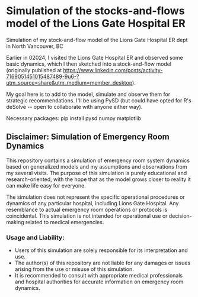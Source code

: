 # Simulation of the stocks-and-flows model of the Lions Gate Hospital ER
Simulation of my stock-and-flow model of the Lions Gate Hospital ER dept in North Vancouver, BC

Earlier in 02024, I visited the Lions Gate Hospital ER and observed some basic dynamics, which I then sketched into a stock-and-flow model (originally published at https://www.linkedin.com/posts/activity-7169051451015487489-9u6-?utm_source=share&utm_medium=member_desktop).

My goal here is to add to the model, simulate and observe them for strategic recommendations. I'll be using PySD (but could have opted for R's deSolve -- open to collaborate with anyone either way).

Necessary packages: pip install pysd numpy matplotlib

## Disclaimer: Simulation of Emergency Room Dynamics

This repository contains a simulation of emergency room system dynamics based on generalized models and my assumptions and observations from my several visits. The purpose of this simulation is purely educational and research-oriented, with the hope that as the model grows closer to reality it can make life easy for everyone.

The simulation does not represent the specific operational procedures or dynamics of any particular hospital, including Lions Gate Hospital. Any resemblance to actual emergency room operations or protocols is coincidental. This simulation is not intended for operational use or decision-making related to medical emergencies.

### Usage and Liability:

- Users of this simulation are solely responsible for its interpretation and use.
- The author(s) of this repository are not liable for any damages or issues arising from the use or misuse of this simulation.
- It is recommended to consult with appropriate medical professionals and hospital authorities for accurate information on emergency room dynamics.
